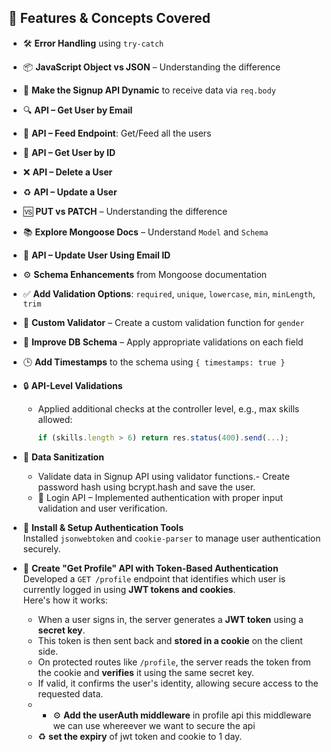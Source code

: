 ## 🚀 Features & Concepts Covered

- 🛠️ **Error Handling** using `try-catch`
- 📦 **JavaScript Object vs JSON** – Understanding the difference
- 📝 **Make the Signup API Dynamic** to receive data via `req.body`
- 🔍 **API – Get User by Email**
- 📰 **API – Feed Endpoint**: Get/Feed all the users
- 🧾 **API – Get User by ID**
- ❌ **API – Delete a User**
- ♻️ **API – Update a User**
- 🆚 **PUT vs PATCH** – Understanding the difference
- 📚 **Explore Mongoose Docs** – Understand `Model` and `Schema`
- 📧 **API – Update User Using Email ID**
- ⚙️ **Schema Enhancements** from Mongoose documentation
- ✅ **Add Validation Options**: `required`, `unique`, `lowercase`, `min`, `minLength`, `trim`
- 🧠 **Custom Validator** – Create a custom validation function for `gender`
- 🔧 **Improve DB Schema** – Apply appropriate validations on each field
- 🕒 **Add Timestamps** to the schema using `{ timestamps: true }`
- 🔒 **API-Level Validations**
  - Applied additional checks at the controller level, e.g., max skills allowed:
    ```js
    if (skills.length > 6) return res.status(400).send(...);
    ```
- 🧼 **Data Sanitization**
  - Validate data in Signup API using validator functions.- Create password hash using bcrypt.hash and save the user.
  - 🔐 Login API – Implemented authentication with proper input validation and user verification.
- 🔑 **Install & Setup Authentication Tools**  
  Installed `jsonwebtoken` and `cookie-parser` to manage user authentication securely.

- 🧠 **Create "Get Profile" API with Token-Based Authentication**  
  Developed a `GET /profile` endpoint that identifies which user is currently logged in using **JWT tokens and cookies**.  
  Here's how it works:
  - When a user signs in, the server generates a **JWT token** using a **secret key**.
  - This token is then sent back and **stored in a cookie** on the client side.
  - On protected routes like `/profile`, the server reads the token from the cookie and **verifies** it using the same secret key.
  - If valid, it confirms the user's identity, allowing secure access to the requested data.
  - - ⚙️ **Add the userAuth middleware** in profile api this middleware we can use whereever we want to secure the api
  - ♻️ **set the expiry** of jwt token and cookie to 1 day.
